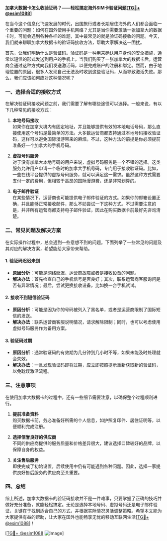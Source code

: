 **加拿大数据卡怎么收验证码？——轻松搞定海外SIM卡验证问题[[TG💪+ @esim1088](https://t.me/s/esim1088)]**

在当今这个信息化飞速发展的时代，出国旅行或者长期居住海外的人们都会面临一个重要的问题：如何在国外使用手机网络？尤其是当你需要激活一张加拿大的数据卡时，可能会遇到各种各样的难题，其中最常见的就是验证码接收的问题。今天，我们就来聊聊加拿大数据卡的验证码接收方法，帮助大家解决这一困扰。

首先，让我们明确什么是验证码。验证码是一种用来确认用户身份的安全措施，通常以短信的形式发送到用户的手机上。当我们购买了一张加拿大的数据卡后，运营商会通过这种方式向我们发送激活码，以便完成账户的注册和绑定。然而，由于地理位置的原因，很多人发现自己无法及时收到这些验证码，从而导致激活失败。那么，我们应该如何应对这种情况呢？

### **一、选择合适的接收方式**

在解决验证码接收问题之前，我们需要了解有哪些途径可以选择。一般来说，有以下几种常见的接收方式：

1. **本地号码接收**  
   如果你在加拿大境内有固定地址，并且能够提供有效的本地电话号码，那么直接使用这个号码是最简单的方法。大多数运营商都支持通过本地号码接收验证码，这样可以避免国际漫游带来的麻烦。不过，这种方法的前提是你必须提前准备好一个加拿大的手机号码。

2. **虚拟号码服务**  
   对于没有加拿大本地号码的用户来说，虚拟号码服务是一个不错的选择。这类服务允许用户申请一个临时的加拿大手机号码，专门用于接收验证码。比如，一些在线平台提供的虚拟号码服务，就可以满足这一需求。虽然这种方式需要支付一定的费用，但相较于高昂的国际漫游费，还是非常划算的。

3. **电子邮件验证**  
   在某些情况下，运营商也可能提供电子邮件验证的方式。如果你的邮箱设置正确，并且能够正常接收邮件，那么不妨尝试一下这种方式。不过需要注意的是，并非所有运营商都支持电子邮件验证，因此在购买数据卡前最好先咨询清楚。

### **二、常见问题及解决方案**

在实际操作过程中，总会遇到一些意想不到的问题。下面列举了一些常见的问题及其对应的解决方案，希望能给大家带来帮助。

#### **1. 验证码迟迟未到**
   - **原因分析**：可能是网络延迟、运营商故障或者是接收设备的问题。
   - **解决办法**：首先检查自己的手机信号是否良好；其次，联系运营商客服询问是否有异常情况；最后，尝试更换接收设备，比如换一台手机试试。

#### **2. 接收不到短信验证码**
   - **原因分析**：可能是因为你的号码被列入了黑名单，或者是运营商限制了国际短信的发送。
   - **解决办法**：联系运营商客服说明情况，请求解除限制；同时，也可以考虑使用虚拟号码服务作为备用方案。

#### **3. 验证码过期**
   - **原因分析**：通常验证码的有效期为几分钟到几小时不等，如果未能及时处理就会失效。
   - **解决办法**：一旦发现验证码即将过期，应立即按照提示重新获取新的验证码，以免耽误激活流程。

### **三、注意事项**

在使用加拿大数据卡的过程中，还有一些细节需要注意，以确保整个过程顺利进行。

1. **提前准备资料**  
   购买数据卡前，务必准备好所需的个人信息，如护照复印件、居住证明等，以便顺利完成注册。

2. **选择信誉良好的供应商**  
   不同的供应商提供的服务质量和价格差异很大，建议选择口碑较好的品牌，以保障自身的权益。

3. **关注售后服务**  
   即使完成了初始设置，后续使用中仍有可能遇到各种问题。因此，选择一家提供良好售后服务的供应商至关重要。

### **四、总结**

综上所述，加拿大数据卡的验证码接收并不是一件难事，只要掌握了正确的技巧并做好充分准备，就能轻松搞定。无论是选择本地号码、虚拟号码还是电子邮件验证，关键在于找到适合自己的方式，并根据实际情况灵活调整策略。希望本文能为大家提供有益的帮助，让大家在国外也能畅享无忧的移动互联网生活[[TG💪+ @esim1088](https://t.me/s/esim1088)]！

[[TG💪+ @esim1088](https://t.me/s/esim1088) ![Image](https://i.postimg.cc/4NQfJmqS/Snipaste-2025-05-13-00-14-12.png)]